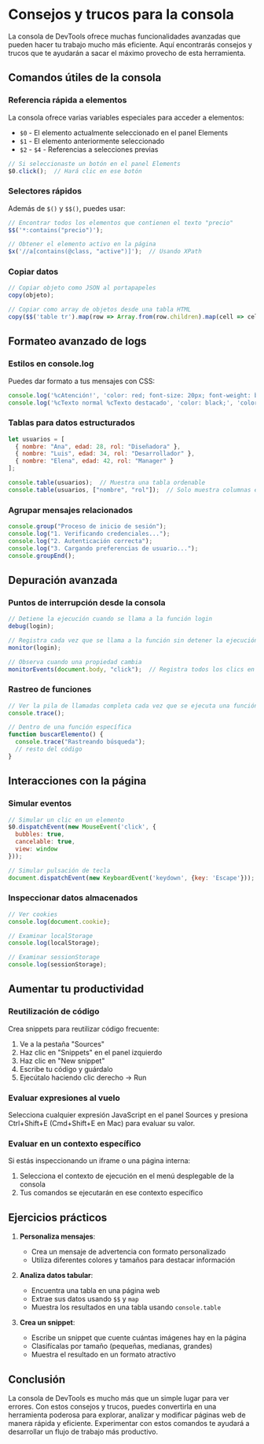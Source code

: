# Consejos y trucos para la consola

La consola de DevTools ofrece muchas funcionalidades avanzadas que pueden hacer tu trabajo mucho más eficiente. Aquí encontrarás consejos y trucos que te ayudarán a sacar el máximo provecho de esta herramienta.

## Comandos útiles de la consola

### Referencia rápida a elementos

La consola ofrece varias variables especiales para acceder a elementos:

- `$0` - El elemento actualmente seleccionado en el panel Elements
- `$1` - El elemento anteriormente seleccionado
- `$2` - `$4` - Referencias a selecciones previas

```javascript
// Si seleccionaste un botón en el panel Elements
$0.click();  // Hará clic en ese botón
```

### Selectores rápidos

Además de `$()` y `$$()`, puedes usar:

```javascript
// Encontrar todos los elementos que contienen el texto "precio"
$$('*:contains("precio")');

// Obtener el elemento activo en la página
$x('//a[contains(@class, "active")]');  // Usando XPath
```

### Copiar datos

```javascript
// Copiar objeto como JSON al portapapeles
copy(objeto);

// Copiar como array de objetos desde una tabla HTML
copy($$('table tr').map(row => Array.from(row.children).map(cell => cell.textContent)));
```

## Formateo avanzado de logs

### Estilos en console.log

Puedes dar formato a tus mensajes con CSS:

```javascript
console.log('%cAtención!', 'color: red; font-size: 20px; font-weight: bold;');
console.log('%cTexto normal %cTexto destacado', 'color: black;', 'color: blue; font-weight: bold;');
```

### Tablas para datos estructurados

```javascript
let usuarios = [
  { nombre: "Ana", edad: 28, rol: "Diseñadora" },
  { nombre: "Luis", edad: 34, rol: "Desarrollador" },
  { nombre: "Elena", edad: 42, rol: "Manager" }
];

console.table(usuarios);  // Muestra una tabla ordenable
console.table(usuarios, ["nombre", "rol"]);  // Solo muestra columnas específicas
```

### Agrupar mensajes relacionados

```javascript
console.group("Proceso de inicio de sesión");
console.log("1. Verificando credenciales...");
console.log("2. Autenticación correcta");
console.log("3. Cargando preferencias de usuario...");
console.groupEnd();
```

## Depuración avanzada

### Puntos de interrupción desde la consola

```javascript
// Detiene la ejecución cuando se llama a la función login
debug(login);

// Registra cada vez que se llama a la función sin detener la ejecución
monitor(login);

// Observa cuando una propiedad cambia
monitorEvents(document.body, "click");  // Registra todos los clics en el body
```

### Rastreo de funciones

```javascript
// Ver la pila de llamadas completa cada vez que se ejecuta una función
console.trace();

// Dentro de una función específica
function buscarElemento() {
  console.trace("Rastreando búsqueda");
  // resto del código
}
```

## Interacciones con la página

### Simular eventos

```javascript
// Simular un clic en un elemento
$0.dispatchEvent(new MouseEvent('click', {
  bubbles: true,
  cancelable: true,
  view: window
}));

// Simular pulsación de tecla
document.dispatchEvent(new KeyboardEvent('keydown', {key: 'Escape'}));
```

### Inspeccionar datos almacenados

```javascript
// Ver cookies
console.log(document.cookie);

// Examinar localStorage
console.log(localStorage);

// Examinar sessionStorage
console.log(sessionStorage);
```

## Aumentar tu productividad

### Reutilización de código

Crea snippets para reutilizar código frecuente:

1. Ve a la pestaña "Sources"
2. Haz clic en "Snippets" en el panel izquierdo
3. Haz clic en "New snippet"
4. Escribe tu código y guárdalo
5. Ejecútalo haciendo clic derecho → Run

### Evaluar expresiones al vuelo

Selecciona cualquier expresión JavaScript en el panel Sources y presiona Ctrl+Shift+E (Cmd+Shift+E en Mac) para evaluar su valor.

### Evaluar en un contexto específico

Si estás inspeccionando un iframe o una página interna:

1. Selecciona el contexto de ejecución en el menú desplegable de la consola
2. Tus comandos se ejecutarán en ese contexto específico

## Ejercicios prácticos

1. **Personaliza mensajes**:
   - Crea un mensaje de advertencia con formato personalizado
   - Utiliza diferentes colores y tamaños para destacar información

2. **Analiza datos tabular**:
   - Encuentra una tabla en una página web
   - Extrae sus datos usando `$$` y `map`
   - Muestra los resultados en una tabla usando `console.table`

3. **Crea un snippet**:
   - Escribe un snippet que cuente cuántas imágenes hay en la página
   - Clasifícalas por tamaño (pequeñas, medianas, grandes)
   - Muestra el resultado en un formato atractivo

## Conclusión

La consola de DevTools es mucho más que un simple lugar para ver errores. Con estos consejos y trucos, puedes convertirla en una herramienta poderosa para explorar, analizar y modificar páginas web de manera rápida y eficiente. Experimentar con estos comandos te ayudará a desarrollar un flujo de trabajo más productivo.
